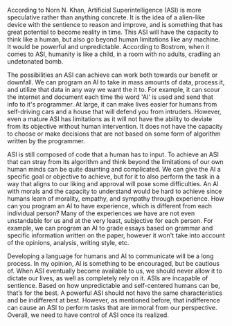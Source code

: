 According to Norn N. Khan, Artificial Superintelligence (ASI) is more speculative rather than anything concrete.  It is the idea of a alien-like device with the sentience to reason and improve, and is something that has great potential to become reality in time. This ASI will have the capacity to think like a human, but also go beyond human limitations like any machine. It would be powerful and unpredictable. According to Bostrom, when it comes to ASI, humanity is like a child, in a room with no adults, cradling an undetonated bomb. 

The possibilities an ASI can achieve can work both towards our benefit or downfall. We can program an AI to take in mass amounts of data, process it, and utilize that data in any way we want the it to. For example, it can scour the internet and document each time the word 'AI' is used and send that info to it's programmer. At large, it can make lives easier for humans from self-driving cars and a house that will defend you from intruders. However, even a mature ASI has limitations as it will not have the ability to deviate from its objective without human intervention. It does not have the capacity to choose or make decisions that are not based on some form of algorithm written by the programmer.

ASI is still composed of code that a human has to input. To achieve an ASI that can stray from its algorithm and think beyond the limitations of our own human minds can be quite daunting and complicated. We can give the AI a specific goal or objective to achieve, but for it to also perform the task in a way that aligns to our liking and approval will pose some difficulties. An AI with morals and the capacity to understand would be hard to achieve since humans learn of morality, empathy, and sympathy through experience. How can you program an AI to have experience, which is different from each individual person? Many of the experiences we have are not even unstandable for us and at the very least, subjective for each person. For example, we can program an AI to grade essays based on grammar and specific information written on the paper, however it won't take into account of the opinions, analysis, writing style, etc. 

Developing a language for humans and AI to communicate will be a long process. In my opinion, AI is something to be encouraged, but be cautious of. When ASI eventually become available to us, we should never allow it to dictate our lives, as well as completely rely on it. ASIs are incapable of sentience. Based on how unpredictable and self-centered humans can be, that’s for the best. A powerful ASI should not have the same characteristics and be indifferent at best. However, as mentioned before, that indifference can cause an ASI to perform tasks that are immoral from our perspective. Overall, we need to have control of ASI once its realized.
